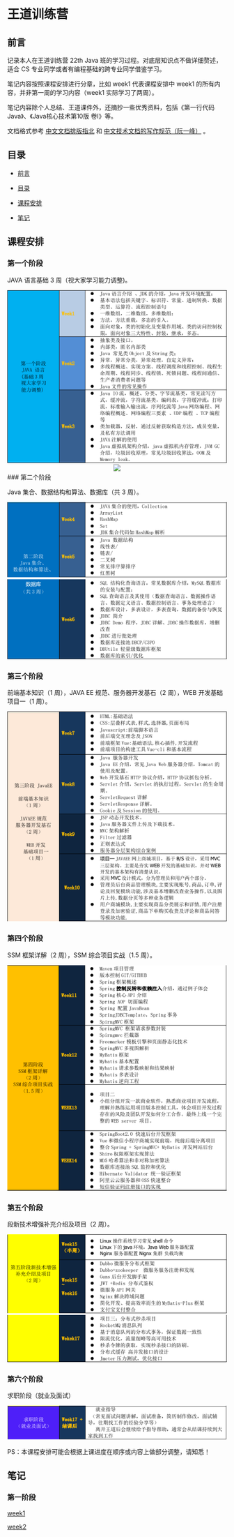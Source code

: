 # 王道训练营

## 前言

记录本人在王道训练营 22th Java 班的学习过程。对底层知识点不做详细赘述，适合 CS 专业同学或者有编程基础的跨专业同学借鉴学习。   

笔记内容按照课程安排进行分章，比如 week1 代表课程安排中 week1 的所有内容，并非第一周的学习内容（week1 实际学习了两周）。

笔记内容除个人总结、王道课件外，还摘抄一些优秀资料，包括《第一行代码Java》、《Java核心技术第10版 卷Ⅰ》等。

文档格式参考 <a href = "https://github.com/sparanoid/chinese-copywriting-guidelines">中文文档排版指北</a> 和 <a href = "https://github.com/ruanyf/document-style-guide">中文技术文档的写作规范（阮一峰）</a> 。  


## 目录

- [前言](#前言)

- [目录](#目录)

- [课程安排](#课程安排)

- [笔记](#笔记)

## 课程安排

### 第一个阶段

JAVA 语言基础 3 周（视大家学习能力调整)。  

<div align="center"> <img src="./img/p1.png"/> </div>  
  
<div align="center"> <img src="https://github.com/guo-yaohua/wdxly/blob/master/doing/img/p1.png"/> </div>  
### 第二个阶段

Java 集合、数据结构和算法、数据库（共 3 周）。 

![part2](./img/p2a.png)  
![part2](./img/p2b.png)  

### 第三个阶段

前端基本知识（1 周），JAVA EE 规范、服务器开发基石（2 周），WEB 开发基础项目一（1 周）。

![part3](./img/p3.png)  

### 第四个阶段

SSM 框架详解（2 周），SSM 综合项目实战（1.5 周）。

![part4](./img/p4.png)

### 第五个阶段

段新技术增强补充介绍及项目（2 周）。

![part5](./img/p5a.png)  
![part5](./img/p5b.png)  

### 第六个阶段

求职阶段（就业及面试）  

![part6](./img/p6.png)

PS：本课程安排可能会根据上课进度在顺序或内容上做部分调整，请知悉！

## 笔记

### 第一阶段

[week1](./week1)  

[week2](./week2)